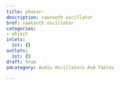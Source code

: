 ```yaml
---
title: phasor~
description: sawtooth oscillator
bref: sawtooth oscillator
categories:
- object
inlets:
  1st: {}
outlets:
  1st: {}
draft: true
pdcategory: Audio Oscillators And Tables

---
```


